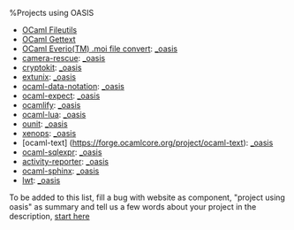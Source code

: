%Projects using OASIS

* [OCaml Fileutils](https://forge.ocamlcore.org/projects/ocaml-fileutils)
* [OCaml Gettext](https://forge.ocamlcore.org/projects/ocaml-gettext)
* [OCaml Everio(TM) .moi file convert](https://forge.ocamlcore.org/projects/ocaml-moifile/): 
  [\_oasis](http://darcs.ocamlcore.org/cgi-bin/darcsweb.cgi?r=ocaml-moifile;a=headblob;f=/_oasis)
* [camera-rescue](https://forge.ocamlcore.org/projects/camera-rescue):
  [\_oasis](http://darcs.ocamlcore.org/cgi-bin/darcsweb.cgi?r=camera-rescue;a=headblob;f=/_oasis)
* [cryptokit](https://forge.ocamlcore.org/projects/cryptokit):
  [\_oasis](https://forge.ocamlcore.org/scm/viewvc.php/trunk/_oasis?view=markup&root=cryptokit)
* [extunix](https://forge.ocamlcore.org/projects/extunix):
  [\_oasis](http://git.ocamlcore.org/cgi-bin/gitweb.cgi?p=extunix/extunix.git;a=blob;f=_oasis)
* [ocaml-data-notation](https://forge.ocamlcore.org/projects/odn):
  [\_oasis](http://darcs.ocamlcore.org/cgi-bin/darcsweb.cgi?r=ocaml-data-notation;a=headblob;f=/_oasis)
* [ocaml-expect](https://forge.ocamlcore.org/projects/ocaml-expect):
  [\_oasis](http://darcs.ocamlcore.org/cgi-bin/darcsweb.cgi?r=ocaml-expect;a=headblob;f=/_oasis)
* [ocamlify](https://forge.ocamlcore.org/projects/ocamlify):
  [\_oasis](http://darcs.ocamlcore.org/cgi-bin/darcsweb.cgi?r=ocamlify;a=headblob;f=/_oasis)
* [ocaml-lua](https://forge.ocamlcore.org/projects/ocaml-lua):
  [\_oasis](http://git.ocamlcore.org/cgi-bin/gitweb.cgi?p=ocaml-lua/ocaml-lua.git;a=blob;f=_oasis)
* [ounit](https://forge.ocamlcore.org/projects/ounit):
  [\_oasis](http://darcs.ocamlcore.org/cgi-bin/darcsweb.cgi?r=ounit;a=headblob;f=/_oasis)
* [xenops](http://github.com/xen-org/xenops):
  [\_oasis](http://github.com/xen-org/xenops/blob/master/_oasis)
* [ocaml-text] (https://forge.ocamlcore.org/project/ocaml-text):
  [\_oasis](http://darcs.ocamlcore.org/cgi-bin/darcsweb.cgi?r=ocaml-text;a=headblob;f=/_oasis)
* [ocaml-sqlexpr](http://github.com/mfp/ocaml-sqlexpr): 
  [\_oasis](http://github.com/mfp/ocaml-sqlexpr/blob/master/_oasis)
* [activity-reporter](http://github.com/celtic/activity-reporter):
  [\_oasis](http://github.com/celtic/activity-reporter/blob/master/_oasis)
* [ocaml-sphinx](http://sphinx.forge.ocamlcore.org/):
  [\_oasis](http://git.ocamlcore.org/cgi-bin/gitweb.cgi?p=sphinx/sphinx.git;a=blob;f=_oasis)
* [lwt](http://ocsigen.org/lwt/):
  [\_oasis](http://ocsigen.org/lwt/sources/_oasis?view=content)


To be added to this list, fill a bug with website as component, "project using
oasis" as summary and tell us a few words about your project in the
description, 
[start here](https://forge.ocamlcore.org/tracker/?func=add&group_id=54&atid=291)

